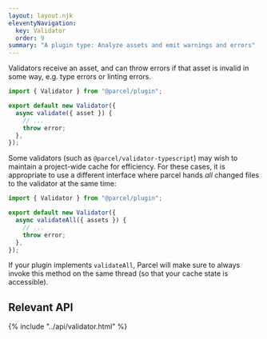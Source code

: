 ```yaml
---
layout: layout.njk
eleventyNavigation:
  key: Validator
  order: 9
summary: "A plugin type: Analyze assets and emit warnings and errors"
---
```


Validators receive an asset, and can throw errors if that asset is invalid
in some way, e.g. type errors or linting errors.

```js
import { Validator } from "@parcel/plugin";

export default new Validator({
  async validate({ asset }) {
    // ...
    throw error;
  },
});
```

Some validators (such as `@parcel/validator-typescript`) may wish to maintain a project-wide cache for efficiency. For these cases, it is appropriate to use a different interface where parcel hands _all_ changed files to the validator at the same time:

```js
import { Validator } from "@parcel/plugin";

export default new Validator({
  async validateAll({ assets }) {
    // ...
    throw error;
  },
});
```

If your plugin implements `validateAll`, Parcel will make sure to always invoke this method on the same thread (so that your cache state is accessible).

## Relevant API

{% include "../api/validator.html" %}
